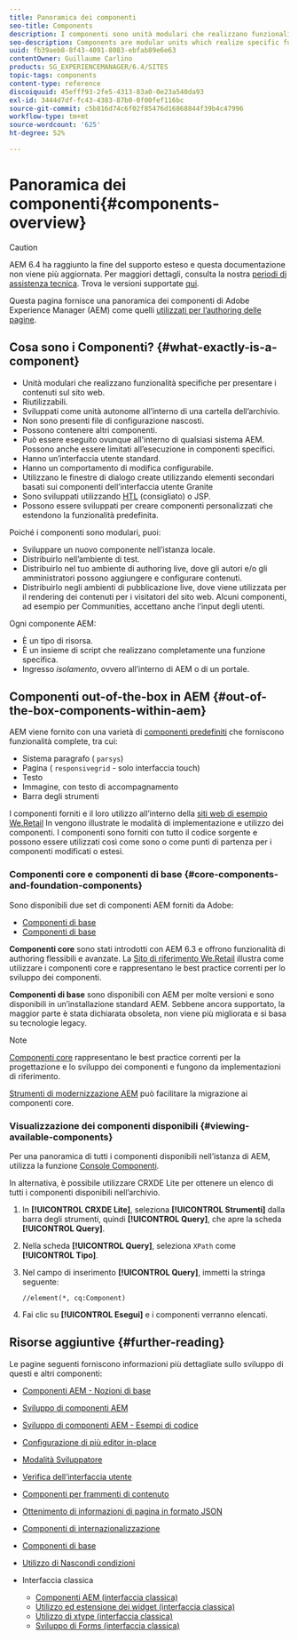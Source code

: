 ```yaml
---
title: Panoramica dei componenti
seo-title: Components
description: I componenti sono unità modulari che realizzano funzionalità specifiche per presentare i contenuti sul sito web
seo-description: Components are modular units which realize specific functionality to present your content on your website
uuid: fb39aeb8-8f43-4091-8083-ebfab89e6e63
contentOwner: Guillaume Carlino
products: SG_EXPERIENCEMANAGER/6.4/SITES
topic-tags: components
content-type: reference
discoiquuid: 45efff93-2fe5-4313-83a0-0e23a540da93
exl-id: 3444d7df-fc43-4383-87b0-0f00fef116bc
source-git-commit: c5b816d74c6f02f85476d16868844f39b4c47996
workflow-type: tm+mt
source-wordcount: '625'
ht-degree: 52%

---
```


# Panoramica dei componenti{#components-overview}

>[!CAUTION]
>
>AEM 6.4 ha raggiunto la fine del supporto esteso e questa documentazione non viene più aggiornata. Per maggiori dettagli, consulta la nostra [periodi di assistenza tecnica](https://helpx.adobe.com/it/support/programs/eol-matrix.html). Trova le versioni supportate [qui](https://experienceleague.adobe.com/docs/).

Questa pagina fornisce una panoramica dei componenti di Adobe Experience Manager (AEM) come quelli [utilizzati per l’authoring delle pagine](/help/sites-authoring/default-components-foundation.md).

## Cosa sono i Componenti? {#what-exactly-is-a-component}

* Unità modulari che realizzano funzionalità specifiche per presentare i contenuti sul sito web.
* Riutilizzabili.
* Sviluppati come unità autonome all’interno di una cartella dell’archivio.
* Non sono presenti file di configurazione nascosti.
* Possono contenere altri componenti.
* Può essere eseguito ovunque all&#39;interno di qualsiasi sistema AEM. Possono anche essere limitati all’esecuzione in componenti specifici.
* Hanno un’interfaccia utente standard.
* Hanno un comportamento di modifica configurabile.
* Utilizzano le finestre di dialogo create utilizzando elementi secondari basati sui componenti dell’interfaccia utente Granite
* Sono sviluppati utilizzando [HTL](https://helpx.adobe.com/experience-manager/htl/user-guide.html) (consigliato) o JSP.
* Possono essere sviluppati per creare componenti personalizzati che estendono la funzionalità predefinita.

Poiché i componenti sono modulari, puoi:

* Sviluppare un nuovo componente nell’istanza locale.
* Distribuirlo nell’ambiente di test.
* Distribuirlo nel tuo ambiente di authoring live, dove gli autori e/o gli amministratori possono aggiungere e configurare contenuti.
* Distribuirlo negli ambienti di pubblicazione live, dove viene utilizzata per il rendering dei contenuti per i visitatori del sito web. Alcuni componenti, ad esempio per Communities, accettano anche l’input degli utenti.

Ogni componente AEM:

* È un tipo di risorsa.
* È un insieme di script che realizzano completamente una funzione specifica.
* Ingresso *isolamento*, ovvero all’interno di AEM o di un portale.

## Componenti out-of-the-box in AEM {#out-of-the-box-components-within-aem}

AEM viene fornito con una varietà di [componenti predefiniti](/help/sites-authoring/default-components.md) che forniscono funzionalità complete, tra cui:

* Sistema paragrafo ( `parsys`)
* Pagina ( `responsivegrid` - solo interfaccia touch)
* Testo
* Immagine, con testo di accompagnamento
* Barra degli strumenti

I componenti forniti e il loro utilizzo all’interno della [siti web di esempio We.Retail](/help/sites-developing/we-retail.md) In vengono illustrate le modalità di implementazione e utilizzo dei componenti. I componenti sono forniti con tutto il codice sorgente e possono essere utilizzati così come sono o come punti di partenza per i componenti modificati o estesi.

### Componenti core e componenti di base {#core-components-and-foundation-components}

Sono disponibili due set di componenti AEM forniti da Adobe:

* [Componenti di base](https://experienceleague.adobe.com/docs/experience-manager-core-components/using/introduction.html?lang=it)
* [Componenti di base](/help/sites-authoring/default-components-foundation.md)

**Componenti core** sono stati introdotti con AEM 6.3 e offrono funzionalità di authoring flessibili e avanzate. La [Sito di riferimento We.Retail](/help/sites-developing/we-retail.md) illustra come utilizzare i componenti core e rappresentano le best practice correnti per lo sviluppo dei componenti.

**Componenti di base** sono disponibili con AEM per molte versioni e sono disponibili in un’installazione standard AEM. Sebbene ancora supportato, la maggior parte è stata dichiarata obsoleta, non viene più migliorata e si basa su tecnologie legacy.

>[!NOTE]
>
>[Componenti core](https://experienceleague.adobe.com/docs/experience-manager-core-components/using/introduction.html?lang=it) rappresentano le best practice correnti per la progettazione e lo sviluppo dei componenti e fungono da implementazioni di riferimento.
>
>[Strumenti di modernizzazione AEM](modernization-tools.md) può facilitare la migrazione ai componenti core.

### Visualizzazione dei componenti disponibili {#viewing-available-components}

Per una panoramica di tutti i componenti disponibili nell’istanza di AEM, utilizza la funzione [Console Componenti](/help/sites-authoring/default-components-console.md).

In alternativa, è possibile utilizzare CRXDE Lite per ottenere un elenco di tutti i componenti disponibili nell’archivio.

1. In **[!UICONTROL CRXDE Lite]**, seleziona **[!UICONTROL Strumenti]** dalla barra degli strumenti, quindi **[!UICONTROL Query]**, che apre la scheda **[!UICONTROL Query]**.

1. Nella scheda **[!UICONTROL Query]**, seleziona `XPath` come **[!UICONTROL Tipo]**.

1. Nel campo di inserimento **[!UICONTROL Query]**, immetti la stringa seguente:

   `//element(*, cq:Component)`

1. Fai clic su **[!UICONTROL Esegui]** e i componenti verranno elencati.

## Risorse aggiuntive {#further-reading}

Le pagine seguenti forniscono informazioni più dettagliate sullo sviluppo di questi e altri componenti:

* [Componenti AEM - Nozioni di base](/help/sites-developing/components-basics.md)
* [Sviluppo di componenti AEM](/help/sites-developing/developing-components.md)
* [Sviluppo di componenti AEM - Esempi di codice](/help/sites-developing/developing-components-samples.md)
* [Configurazione di più editor in-place](/help/sites-developing/multiple-inplace-editors.md)
* [Modalità Sviluppatore](/help/sites-developing/developer-mode.md)
* [Verifica dell’interfaccia utente](/help/sites-developing/hobbes.md)
* [Componenti per frammenti di contenuto](/help/sites-developing/components-content-fragments.md)
* [Ottenimento di informazioni di pagina in formato JSON](/help/sites-developing/pageinfo.md)
* [Componenti di internazionalizzazione](/help/sites-developing/i18n.md)
* [Componenti di base](https://experienceleague.adobe.com/docs/experience-manager-core-components/using/introduction.html?lang=it)
* [Utilizzo di Nascondi condizioni](/help/sites-developing/hide-conditions.md)
* Interfaccia classica

   * [Componenti AEM (interfaccia classica)](/help/sites-developing/developing-components-classic.md)
   * [Utilizzo ed estensione dei widget (interfaccia classica)](/help/sites-developing/widgets.md)
   * [Utilizzo di xtype (interfaccia classica)](/help/sites-developing/xtypes.md)
   * [Sviluppo di Forms (interfaccia classica)](/help/sites-developing/developing-forms.md)
